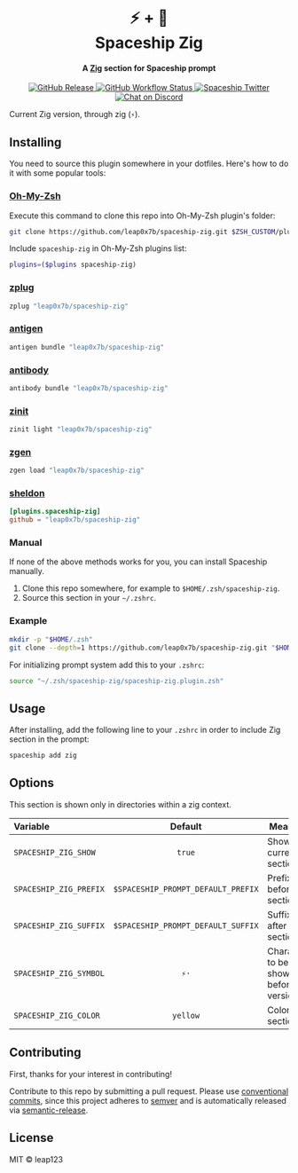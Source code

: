 <h1 align="center">
  ⚡ + 🚀
  <br>Spaceship Zig<br>
</h1>

<h4 align="center">
  A <a href="https://ziglang.org" target="_blank">Zig</a> section for Spaceship prompt
</h4>

<p align="center">
  <a href="https://github.com/leap0x7b/spaceship-zig/releases">
    <img src="https://img.shields.io/github/v/release/leap0x7b/spaceship-zig.svg?style=flat-square"
      alt="GitHub Release" />
  </a>

  <a href="https://github.com/leap0x7b/spaceship-zig/actions">
    <img src="https://img.shields.io/github/workflow/status/leap0x7b/spaceship-zig/ci?style=flat-square"
      alt="GitHub Workflow Status" />
  </a>

  <a href="https://twitter.com/SpaceshipPrompt">
    <img src="https://img.shields.io/badge/twitter-%40SpaceshipPrompt-00ACEE.svg?style=flat-square"
      alt="Spaceship Twitter" />
  </a>

  <a href="https://discord.gg/NTQWz8Dyt9">
    <img
      src="https://img.shields.io/discord/859409950999707668?label=discord&logoColor=white&style=flat-square"
      alt="Chat on Discord"
    />
  </a>
</p>

Current Zig version, through zig (`⚡`).

## Installing

You need to source this plugin somewhere in your dotfiles. Here's how to do it with some popular tools:

### [Oh-My-Zsh]

Execute this command to clone this repo into Oh-My-Zsh plugin's folder:

```zsh
git clone https://github.com/leap0x7b/spaceship-zig.git $ZSH_CUSTOM/plugins/spaceship-zig
```

Include `spaceship-zig` in Oh-My-Zsh plugins list:

```zsh
plugins=($plugins spaceship-zig)
```

### [zplug]

```zsh
zplug "leap0x7b/spaceship-zig"
```

### [antigen]

```zsh
antigen bundle "leap0x7b/spaceship-zig"
```

### [antibody]

```zsh
antibody bundle "leap0x7b/spaceship-zig"
```

### [zinit]

```zsh
zinit light "leap0x7b/spaceship-zig"
```

### [zgen]

```zsh
zgen load "leap0x7b/spaceship-zig"
```

### [sheldon]

```toml
[plugins.spaceship-zig]
github = "leap0x7b/spaceship-zig"
```

### Manual

If none of the above methods works for you, you can install Spaceship manually.

1. Clone this repo somewhere, for example to `$HOME/.zsh/spaceship-zig`.
2. Source this section in your `~/.zshrc`.

### Example

```zsh
mkdir -p "$HOME/.zsh"
git clone --depth=1 https://github.com/leap0x7b/spaceship-zig.git "$HOME/.zsh/spaceship-zig"
```

For initializing prompt system add this to your `.zshrc`:

```zsh title=".zshrc"
source "~/.zsh/spaceship-zig/spaceship-zig.plugin.zsh"
```

## Usage

After installing, add the following line to your `.zshrc` in order to include Zig section in the prompt:

```zsh
spaceship add zig
```

## Options

This section is shown only in directories within a zig context.

| Variable               |              Default               | Meaning                              |
| :--------------------- | :--------------------------------: | ------------------------------------ |
| `SPACESHIP_ZIG_SHOW`   |               `true`               | Show current section                 |
| `SPACESHIP_ZIG_PREFIX` | `$SPACESHIP_PROMPT_DEFAULT_PREFIX` | Prefix before section                |
| `SPACESHIP_ZIG_SUFFIX` | `$SPACESHIP_PROMPT_DEFAULT_SUFFIX` | Suffix after section                 |
| `SPACESHIP_ZIG_SYMBOL` |               `⚡·`                | Character to be shown before version |
| `SPACESHIP_ZIG_COLOR`  |             `yellow`               | Color of section                     |

## Contributing

First, thanks for your interest in contributing!

Contribute to this repo by submitting a pull request. Please use [conventional commits](https://www.conventionalcommits.org/), since this project adheres to [semver](https://semver.org/) and is automatically released via [semantic-release](https://github.com/semantic-release/semantic-release).

## License

MIT © leap123

<!-- References -->

[Oh-My-Zsh]: https://ohmyz.sh/
[zplug]: https://github.com/zplug/zplug
[antigen]: https://antigen.sharats.me/
[antibody]: https://getantibody.github.io/
[zinit]: https://github.com/zdharma/zinit
[zgen]: https://github.com/tarjoilija/zgen
[sheldon]: https://sheldon.cli.rs/
